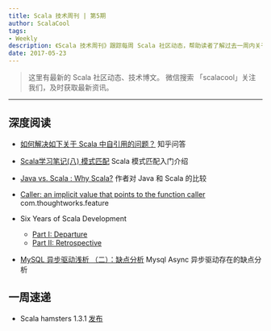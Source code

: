 ```yaml
---
title: Scala 技术周刊 | 第5期
author: ScalaCool
tags:
- Weekly
description: 《Scala 技术周刊》跟踪每周 Scala 社区动态，帮助读者了解过去一周内关于 Scala 发生的事情。
date: 2017-05-23
---
```


> 这里有最新的 Scala 社区动态、技术博文。
微信搜索 「scalacool」关注我们，及时获取最新资讯。

***

## 深度阅读

- [如何解决如下关于 Scala 中自引用的问题？](https://www.zhihu.com/question/59862752)
  知乎问答

- [Scala学习笔记(八) 模式匹配](http://www.jianshu.com/p/1456f065a4bb)
  Scala 模式匹配入门介绍

- [Java vs. Scala : Why Scala?](https://medium.com/@leila.A/java-vs-scala-why-scala-63f4d9772e88)
  作者对 Java 和 Scala 的比较

- [Caller: an implicit value that points to the function caller](https://static.javadoc.io/com.thoughtworks.feature/unidoc_2.12/1.0.0/com/thoughtworks/feature/Caller.html)
  com.thoughtworks.feature

- Six Years of Scala Development
  - [Part I: Departure](https://soc.github.io/six-years-of-scala-development/departure.html)
  - [Part II: Retrospective](https://soc.github.io/six-years-of-scala-development/retrospective.html)

- [MySQL 异步驱动浅析 （二）：缺点分析](http://scala.cool/2017/05/mysql-async-2/)
  Mysql Async 异步驱动存在的缺点分析

## 一周速递

- Scala hamsters 1.3.1 [发布](https://twitter.com/loic_d/status/864040349588758529)